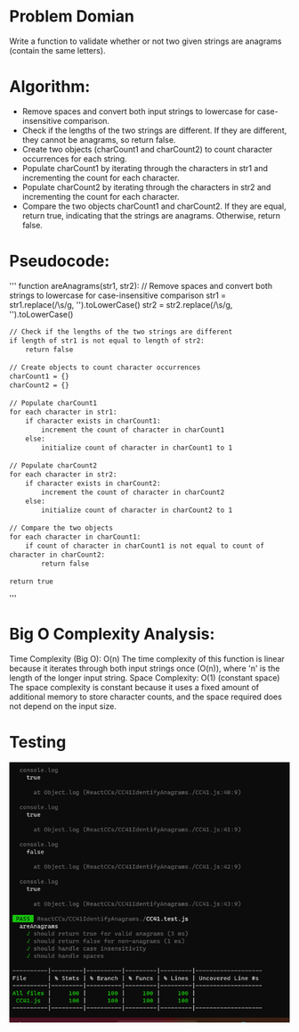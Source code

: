 # Problem Domian 
Write a function to validate whether or not two given strings are anagrams (contain the same letters).

# Algorithm:

- Remove spaces and convert both input strings to lowercase for case-insensitive comparison.
- Check if the lengths of the two strings are different. If they are different, they cannot be anagrams, so return false.
- Create two objects (charCount1 and charCount2) to count character occurrences for each string.
- Populate charCount1 by iterating through the characters in str1 and incrementing the count for each character.
- Populate charCount2 by iterating through the characters in str2 and incrementing the count for each character.
- Compare the two objects charCount1 and charCount2. If they are equal, return true, indicating that the strings are anagrams. Otherwise, return false.

# Pseudocode:

'''
function areAnagrams(str1, str2):
    // Remove spaces and convert both strings to lowercase for case-insensitive comparison
    str1 = str1.replace(/\s/g, '').toLowerCase()
    str2 = str2.replace(/\s/g, '').toLowerCase()

    // Check if the lengths of the two strings are different
    if length of str1 is not equal to length of str2:
        return false

    // Create objects to count character occurrences
    charCount1 = {}
    charCount2 = {}

    // Populate charCount1
    for each character in str1:
        if character exists in charCount1:
            increment the count of character in charCount1
        else:
            initialize count of character in charCount1 to 1

    // Populate charCount2
    for each character in str2:
        if character exists in charCount2:
            increment the count of character in charCount2
        else:
            initialize count of character in charCount2 to 1

    // Compare the two objects
    for each character in charCount1:
        if count of character in charCount1 is not equal to count of character in charCount2:
            return false

    return true
'''

# Big O Complexity Analysis:

Time Complexity (Big O): O(n)
The time complexity of this function is linear because it iterates through both input strings once (O(n)), where 'n' is the length of the longer input string.
Space Complexity: O(1) (constant space)
The space complexity is constant because it uses a fixed amount of additional memory to store character counts, and the space required does not depend on the input size.

# Testing


![Alt text](41.png)